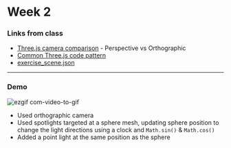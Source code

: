 # Week 2

### Links from class
- [Three.js camera comparison](https://github.com/jooohyunpark/threejs-camera-comparison) - Perspective vs Orthographic
- [Common Three.js code pattern](https://github.com/mrdoob/three.js/blob/master/examples/misc_controls_orbit.html)
- [exercise_scene.json](https://github.com/jooohyunpark/itp-canvas-for-coders/blob/main/week2/exercise_scene.json)

------------
### Demo
![ezgif com-video-to-gif](https://github.com/LilYuuu/canvas-for-coders/assets/44248733/207a63a1-dd92-448a-afe8-88558cde471a)

* Used orthographic camera
* Used spotlights targeted at a sphere mesh, updating sphere position to change the light directions using a clock and `Math.sin()` & `Math.cos()`
* Added a point light at the same position as the sphere
